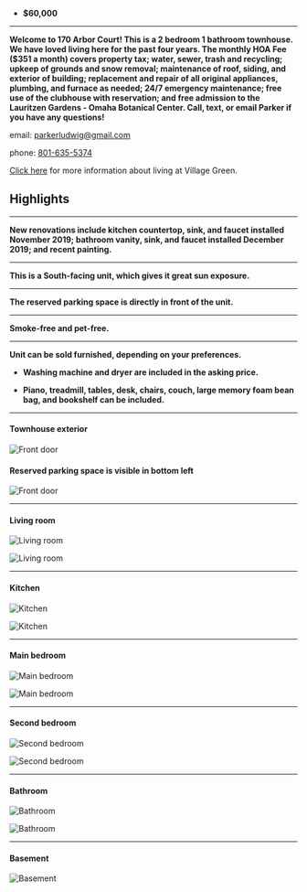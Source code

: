 



- **$60,000**


****
**Welcome to 170 Arbor Court! This is a 2 bedroom 1 bathroom townhouse. We have loved living here for the past four years. The monthly HOA Fee ($351 a month) covers property tax; water, sewer, trash and recycling; upkeep of grounds and snow removal; maintenance of roof, siding, and exterior of building; replacement and repair of all original appliances, plumbing, and furnace as needed; 24/7 emergency maintenance; free use of the clubhouse with reservation; and free admission to the Lauritzen Gardens - Omaha Botanical Center. Call, text, or email Parker if you have any questions!** 



email: [parkerludwig@gmail.com](mailto:parkerludwig@gmail.com) 

phone: [801-635-5374](tel:801-635-5374) 

[Click here](http://www.villagegreentownhouses.com) for more information about living at Village Green.



## Highlights


****
**New renovations include kitchen countertop, sink, and faucet installed November 2019; bathroom vanity, sink, and faucet installed December 2019; and recent painting.**

****
**This is a South-facing unit, which gives it great sun exposure.**

****
**The reserved parking space is directly in front of the unit.**

****
**Smoke-free and pet-free.**

****
**Unit can be sold furnished, depending on your preferences.**

   - **Washing machine and dryer are included in the asking price.**

   - **Piano, treadmill, tables, desk, chairs, couch, large memory foam bean bag, and bookshelf can be included.** 


****
#### Townhouse exterior

![Front door](IMG_1305.JPG)

#### Reserved parking space is visible in bottom left

![Front door](IMG_1319.JPG)

****
#### Living room

![Living room](IMG_1766.JPG)

![Living room](IMG_1776.JPG)

****
#### Kitchen

![Kitchen](IMG_1740.JPG)

![Kitchen](IMG_1748.JPG)

****
#### Main bedroom

![Main bedroom](IMG_1784.JPG)

![Main bedroom](IMG_1789.JPG)

****
#### Second bedroom

![Second bedroom](IMG_1796.jpg)

![Second bedroom](IMG_1804.JPG)

****
#### Bathroom

![Bathroom]()

![Bathroom]()

****
#### Basement

![Basement](IMG_1818.JPG)
